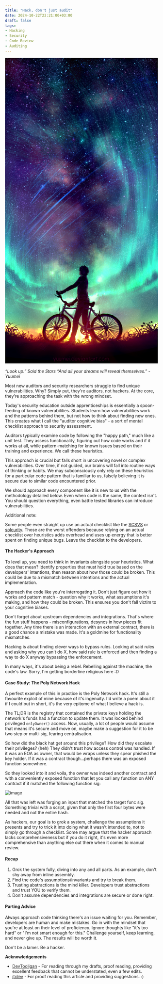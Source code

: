 ```yaml
---
title: "Hack, don't just audit"
date: 2024-10-22T22:21:00+03:00
draft: false
tags: 
- Hacking
- Security
- Code Review
- Auditing
---
```


![image](../../static/images/said-the-stars.jpg)

*“Look up.” Said the Stars “And all your dreams will reveal themselves.” - Yuumei*

Most new auditors and security researchers struggle to find unique vulnerabilities. Why? Simply put, they're auditors, not hackers. At the core, they're approaching the task with the wrong mindset.

Today's security education outside apprenticeships is essentially a spoon-feeding of known vulnerabilities. Students learn how vulnerabilities work and the patterns behind them, but not how to think about finding new ones. This creates what I call the "auditor cognitive bias" - a sort of mental checklist approach to security assessment.

Auditors typically examine code by following the "happy path," much like a unit test. They assess functionality, figuring out how code works and if it works at all, while pattern-matching for known issues based on their training and experience. We call these heuristics. 

This approach is crucial but falls short in uncovering novel or complex vulnerabilities. Over time, if not guided, our brains will fall into routine ways of thinking or habits. We may subconsciously only rely on these heuristics for a particular code pattern that is familiar to us, falsely believing it is secure due to similar code encountered prior. 

We should approach every component like it is new to us with the methodology detailed below. Even when code is the same, the context isn't. You should question everything, even battle tested libraries can introduce vulnerabilities.

Additional note:

Some people even straight up use an actual checklist like the [SCSVS](https://github.com/ComposableSecurity/SCSVS) or [solcurity](https://github.com/transmissions11/solcurity). Those are the worst offenders because relying on an actual checklist over heuristics adds overhead and uses up energy that is better spent on finding unique bugs. Leave the checklist to the developers.

#### The Hacker's Approach

To level up, you need to think in invariants alongside your heuristics. What does that mean? Identify properties that must hold true based on the developers' intentions, then reason about how those could be broken. This could be due to a mismatch between intentions and the actual implementation.

Approach the code like you're interrogating it. Don't just figure out how it works and pattern match - question why it works, what assumptions it's making, and how they could be broken. This ensures you don't fall victim to your cognitive biases.

Don't forget about upstream dependencies and integrations. That's where the fun stuff happens - misconfigurations, desyncs in how pieces fit together. Any time there is an interaction with an external contract, there is a good chance a mistake was made. It's a goldmine for functionality mismatches.

Hacking is about finding clever ways to bypass rules. Looking at said rules and asking why you can't do X, how said rule is enforced and then finding a way to do X anyway bypassing the enforcement.

In many ways, it's about being a rebel. Rebelling against the machine, the code's law. Sorry, I'm getting borderline religious here :D

#### Case Study: The Poly Network Hack

A perfect example of this in practice is the Poly Network hack. It's still a favourite exploit of mine because of it's ingenuity. I'd write a poem about it if I could but in short, it's the very epitome of what I believe a hack is. 

The TL;DR is the registry that contained the private keys holding the network's funds had a function to update them. It was locked behind privileged `onlyOwner()` access. Now, usually, a lot of people would assume that means it's secure and move on, maybe make a suggestion for it to be two step or multi-sig, fearing centralisation.

So how did the black hat get around this privilege? How did they escalate their privileges? (heh)
They didn't trust how access control was handled. If it was an EOA as owner, that would be wraps unless they spear phished the key holder. If it was a contract though...perhaps there was an exposed function somewhere. 

So they looked into it and voila, the owner was indeed another contract and with a conveniently exposed function that let you call any function on ANY contract if it matched the following function sig:

![image](https://hackmd.io/_uploads/B1iZzxB5R.png)

All that was left was forging an input that matched the target func sig. Something trivial with a script, given that only the first four bytes were needed and not the entire hash.

As hackers, our goal is to grok a system, challenge the assumptions it presents and try to trick it into doing what it wasn't intended to, not to simply go through a checklist. Some may argue that the hacker approach lacks comprehensiveness but if you do it right, it's even more comprehensive than anything else out there when it comes to manual review.

#### Recap

1. Grok the system fully, diving into any and all parts. As an example, don't shy away from inline assembly.
2. Find the code's assumptions/invariants and try to break them.
3. Trusting abstractions is the mind killer. Developers trust abstractions and trust YOU to verify them.
4. Don't assume dependencies and integrations are secure or done right.

#### Parting Advice

Always approach code thinking there's an issue waiting for you. Remember, developers are human and make mistakes. Go in with the mindset that you're at least on their level of proficiency. Ignore thoughts like "it's too hard" or "I'm not smart enough for this." Challenge yourself, keep learning, and never give up. The results will be worth it.

Don't be a lamer. Be a hacker.

**Acknowledgements**

- [DevTooligan](https://x.com/devtooligan/) - For reading through my drafts, proof reading, providing excellent feedback that cannot be understated, even a few edits.
- [jtriley](https://x.com/jtriley_eth) - For proof reading this article and providing suggestions. :)

